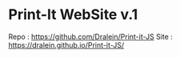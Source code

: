 # Print-It WebSite v.1
Repo : https://github.com/Dralein/Print-it-JS
Site : https://dralein.github.io/Print-it-JS/